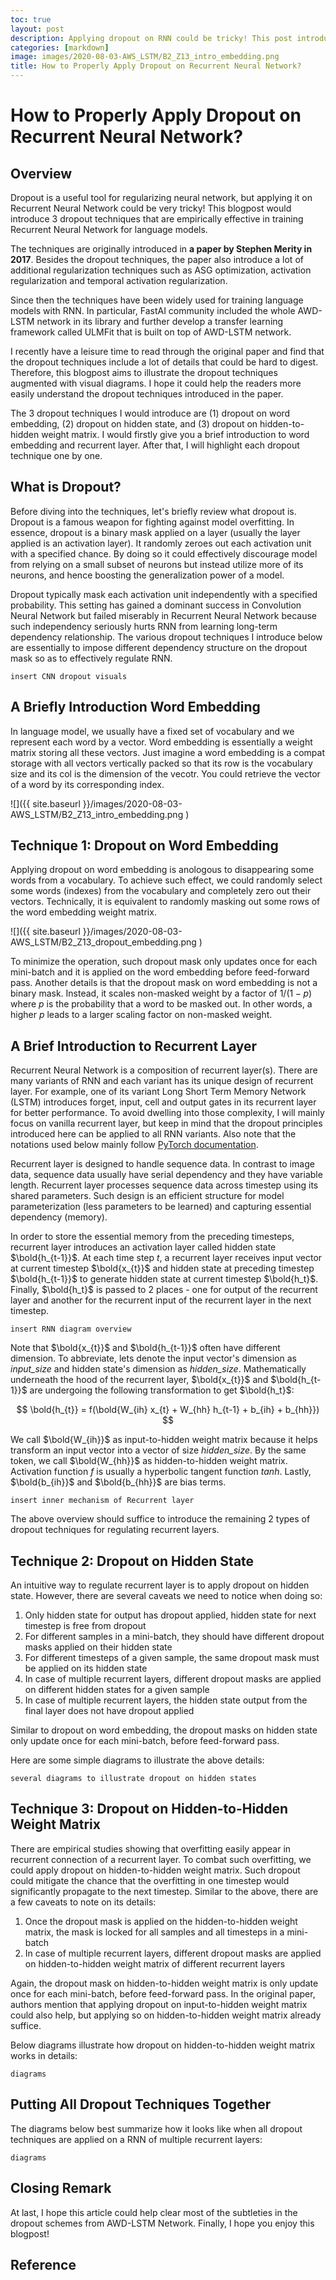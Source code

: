 ```yaml
---
toc: true
layout: post
description: Applying dropout on RNN could be tricky! This post introduces you 3 key dropout techniques for training RNN.
categories: [markdown]
image: images/2020-08-03-AWS_LSTM/B2_Z13_intro_embedding.png
title: How to Properly Apply Dropout on Recurrent Neural Network?
---
```

# How to Properly Apply Dropout on Recurrent Neural Network?

## Overview
Dropout is a useful tool for regularizing neural network, but applying it on Recurrent Neural Network could be very tricky! This blogpost would introduce 3 dropout techniques that are empirically effective in training Recurrent Neural Network for language models. 

The techniques are originally introduced in **a paper by Stephen Merity in 2017**. Besides the dropout techniques, the paper also introduce a lot of additional regularization techniques such as ASG optimization, activation regularization and temporal activation regularization. 

Since then the techniques have been widely used for training language models with RNN. In particular, FastAI community included the whole AWD-LSTM network in its library and further develop a transfer learning framework called ULMFit that is built on top of AWD-LSTM network.

I recently have a leisure time to read through the original paper and find that the dropout techniques include a lot of details that could be hard to digest. Therefore, this blogpost aims to illustrate the dropout techniques augmented with visual diagrams. I hope it could help the readers more easily understand the dropout techniques introduced in the paper.

The 3 dropout techniques I would introduce are (1) dropout on word embedding, (2) dropout on hidden state, and (3) dropout on hidden-to-hidden weight matrix. I would firstly give you a brief introduction to word embedding and recurrent layer. After that, I will highlight each dropout technique one by one. 

## What is Dropout?
Before diving into the techniques, let's briefly review what dropout is. Dropout is a famous weapon for fighting against model overfitting. In essence, dropout is a binary mask applied on a layer (usually the layer applied is an activation layer). It randomly zeroes out each activation unit with a specified chance. By doing so it could effectively discourage model from relying on a small subset of neurons but instead utilize more of its neurons, and hence boosting the generalization power of a model. 

Dropout typically mask each activation unit independently with a specified probability. This setting has gained a dominant success in Convolution Neural Network but failed miserably in Recurrent Neural Network because such independency seriously hurts RNN from learning long-term dependency relationship. The various dropout techniques I introduce below are essentially to impose different dependency structure on the dropout mask so as to effectively regulate RNN.

```
insert CNN dropout visuals
```

## A Briefly Introduction Word Embedding
In language model, we usually have a fixed set of vocabulary and we represent each word by a vector. Word embedding is essentially a weight matrix storing all these vectors. Just imagine a word embedding is a compat storage with all vectors vertically packed so that its row is the vocabulary size and its col is the dimension of the vecotr. You could retrieve the vector of a word by its corresponding index. 

![]({{ site.baseurl }}/images/2020-08-03-AWS_LSTM/B2_Z13_intro_embedding.png )

## Technique 1: Dropout on Word Embedding
Applying dropout on word embedding is anologous to disappearing some words from a vocabulary. To achieve such effect, we could randomly select some words (indexes) from the vocabulary and completely zero out their vectors. Technically, it is equivalent to randomly masking out some rows of the word embedding weight matrix. 

![]({{ site.baseurl }}/images/2020-08-03-AWS_LSTM/B2_Z13_dropout_embedding.png )

To minimize the operation, such dropout mask only updates once for each mini-batch and it is applied on the word embedding before feed-forward pass. Another details is that the dropout mask on word embedding is not a binary mask. Instead, it scales non-masked weight by a factor of $1/(1-p)$ where $p$ is the probability that a word to be masked out. In other words, a higher $p$ leads to a larger scaling factor on non-masked weight.

## A Brief Introduction to Recurrent Layer
Recurrent Neural Network is a composition of recurrent layer(s). There are many variants of RNN and each variant has its unique design of recurrent layer. For example, one of its variant Long Short Term Memory Network (LSTM) introduces forget, input, cell and output gates in its recurrent layer for better performance. To avoid dwelling into those complexity, I will mainly focus on vanilla recurrent layer, but keep in mind that the dropout principles introduced here can be applied to all RNN variants. Also note that the notations used below mainly follow [PyTorch documentation](https://pytorch.org/docs/stable/generated/torch.nn.RNN.html).

Recurrent layer is designed to handle sequence data. In contrast to image data, sequence data usually have serial dependency and they have variable length. Recurrent layer processes sequence data across timestep using its shared parameters. Such design is an efficient structure for model parameterization (less parameters to be learned) and capturing essential dependency (memory).

In order to store the essential memory from the preceding timesteps, recurrent layer introduces an activation layer called hidden state $\bold{h_{t-1}}$. At each time step $t$, a recurrent layer receives input vector at current timestep $\bold{x_{t}}$ and hidden state at preceding timestep $\bold{h_{t-1}}$ to generate hidden state at current timestep $\bold{h_t}$. Finally, $\bold{h_t}$ is passed to 2 places - one for output of the recurrent layer and another for the recurrent input of the recurrent layer in the next timestep.

```
insert RNN diagram overview
```

Note that $\bold{x_{t}}$ and $\bold{h_{t-1}}$ often have different dimension. To abbreviate, lets denote the input vector's dimension as _input_size_ and hidden state's dimension as _hidden_size_. Mathematically underneath the hood of the recurrent layer, $\bold{x_{t}}$ and $\bold{h_{t-1}}$ are undergoing the following transformation to get $\bold{h_t}$:

$$
\bold{h_{t}} = f(\bold{W_{ih} x_{t} + W_{hh} h_{t-1} + b_{ih} + b_{hh}}) 
$$

We call $\bold{W_{ih}}$ as input-to-hidden weight matrix because it helps transform an input vector into a vector of size _hidden_size_. By the same token, we call $\bold{W_{hh}}$ as hidden-to-hidden weight matrix. Activation function $f$ is usually a hyperbolic tangent function $tanh$. Lastly, $\bold{b_{ih}}$ and $\bold{b_{hh}}$ are bias terms.

```
insert inner mechanism of Recurrent layer
```

The above overview should suffice to introduce the remaining 2 types of dropout techniques for regulating recurrent layers. 

## Technique 2: Dropout on Hidden State
An intuitive way to regulate recurrent layer is to apply dropout on hidden state. However, there are several caveats we need to notice when doing so:  
1. Only hidden state for output has dropout applied, hidden state for next timestep is free from dropout
2. For different samples in a mini-batch, they should have different dropout masks applied on their hidden state
3. For different timesteps of a given sample, the same dropout mask must be applied on its hidden state
4. In case of multiple recurrent layers, different dropout masks are applied on different hidden states for a given sample
5. In case of multiple recurrent layers, the hidden state output from the final layer does not have dropout applied

Similar to dropout on word embedding, the dropout masks on hidden state only update once for each mini-batch, before feed-forward pass.

Here are some simple diagrams to illustrate the above details:
```
several diagrams to illustrate dropout on hidden states
```

## Technique 3: Dropout on Hidden-to-Hidden Weight Matrix
There are empirical studies showing that overfitting easily appear in recurrent connection of a recurrent layer. To combat such overfitting, we could apply dropout on hidden-to-hidden weight matrix. Such dropout could mitigate the chance that the overfitting in one timestep would significantly propagate to the next timestep. Similar to the above, there are a few caveats to note on its details:
1. Once the dropout mask is applied on the hidden-to-hidden weight matrix, the mask is locked for all samples and all timesteps in a mini-batch
2. In case of multiple recurrent layers, different dropout masks are applied on hidden-to-hidden weight matrix of different recurrent layers

Again, the dropout mask on hidden-to-hidden weight matrix is only update once for each mini-batch, before feed-forward pass. In the original paper, authors mention that applying dropout on input-to-hidden weight matrix could also help, but applying so on hidden-to-hidden weight matrix already suffice.

Below diagrams illustrate how dropout on hidden-to-hidden weight matrix works in details:

```
diagrams
```

## Putting All Dropout Techniques Together
The diagrams below best summarize how it looks like when all dropout techniques are applied on a RNN of multiple recurrent layers:

```
diagrams
```

## Closing Remark
At last, I hope this article could help clear most of the subtleties in the dropout schemes from AWD-LSTM Network. Finally, I hope you enjoy this blogpost!

## Reference
